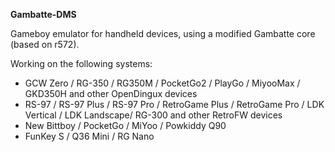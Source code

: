 **Gambatte-DMS**

Gameboy emulator for handheld devices, using a modified Gambatte core (based on r572).

Working on the following systems:
- GCW Zero / RG-350 / RG350M / PocketGo2 / PlayGo / MiyooMax / GKD350H and other OpenDingux devices
- RS-97 / RS-97 Plus / RS-97 Pro / RetroGame Plus / RetroGame Pro / LDK Vertical / LDK Landscape/ RG-300 and other RetroFW devices
- New Bittboy / PocketGo / MiYoo / Powkiddy Q90
- FunKey S / Q36 Mini / RG Nano
